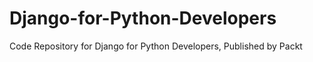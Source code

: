 # Django-for-Python-Developers
Code Repository for Django for Python Developers, Published by Packt
